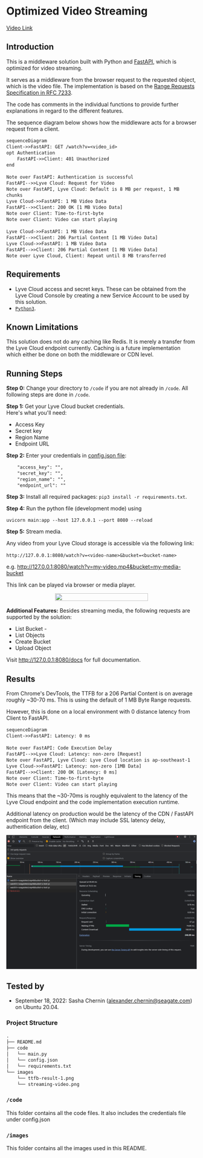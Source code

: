 # Optimized Video Streaming

[Video Link](https://youtu.be/6TytfmOkqGk)

## Introduction
This is a middleware solution built with Python and [FastAPI](https://fastapi.tiangolo.com/), which is optimized for video streaming. 

It serves as a middleware from the browser request to the requested object, which is the video file. The implementation is based on the [Range Requests Specification in RFC 7233](https://datatracker.ietf.org/doc/html/rfc7233).

The code has comments in the individual functions to provide further explanations in regard to the different features.

The sequence diagram below shows how the middleware acts for a browser request from a client.

```mermaid
sequenceDiagram
Client->>FastAPI: GET /watch?v=<video_id>
opt Authentication
    FastAPI->>Client: 401 Unauthorized
end

Note over FastAPI: Authentication is successful 
FastAPI-->>Lyve Cloud: Request for Video
Note over FastAPI, Lyve Cloud: Default is 8 MB per request, 1 MB chunks
Lyve Cloud->>FastAPI: 1 MB Video Data
FastAPI-->>Client: 200 OK [1 MB Video Data]
Note over Client: Time-to-first-byte 
Note over Client: Video can start playing

Lyve Cloud->>FastAPI: 1 MB Video Data
FastAPI-->>Client: 206 Partial Content [1 MB Video Data]
Lyve Cloud->>FastAPI: 1 MB Video Data
FastAPI-->>Client: 206 Partial Content [1 MB Video Data]
Note over Lyve Cloud, Client: Repeat until 8 MB transferred
```

## Requirements
* Lyve Cloud access and secret keys. These can be obtained from the Lyve Cloud Console by creating a new Service Account to be used by this solution.
* [`Python3`](https://www.python.org/downloads/).


## Known Limitations 
This solution does not do any caching like Redis. It is merely a transfer from the Lyve Cloud endpoint currently. Caching is a future implementation which either be done on both the middleware or CDN level. 

## Running Steps
**Step 0:** Change your directory to `/code` if you are not already in `/code`. All following steps are done in `/code`.


**Step 1:** Get your Lyve Cloud bucket credentials.   
Here's what you'll need:
* Access Key
* Secret key
* Region Name
* Endpoint URL

**Step 2:** Enter your credentials in [config.json file](code/config.json):
```
    "access_key": "",
    "secret_key": "",
    "region_name": "",
    "endpoint_url": ""
```

**Step 3:** Install all required packages: `pip3 install -r requirements.txt`.


**Step 4:** Run the python file (development mode) using 
```
uvicorn main:app --host 127.0.0.1 --port 8080 --reload
```

**Step 5:** Stream media.

Any video from your Lyve Cloud storage is accessible via the following link:

`http://127.0.0.1:8080/watch?v=<video-name>&bucket=<bucket-name>`

e.g. http://127.0.0.1:8080/watch?v=my-video.mp4&bucket=my-media-bucket

This link can be played via browser or media player.
<p align="center">
  <img src="/images/streaming-video.png" width="70%" height="70%"><br>
</p>

**Additional Features:**
Besides streaming media, the following requests are supported by the solution:
* List Bucket - 
* List Objects
* Create Bucket
* Upload Object

Visit http://127.0.0.1:8080/docs for full documentation.

## Results 

From Chrome's DevTools, the TTFB for a 206 Partial Content is on average roughly ~30-70 ms. This is using the default of 1 MB Byte Range requests.

However, this is done on a local environment with 0 distance latency from Client to FastAPI. 

```mermaid
sequenceDiagram
Client->>FastAPI: Latency: 0 ms

Note over FastAPI: Code Execution Delay 
FastAPI-->>Lyve Cloud: Latency: non-zero [Request]
Note over FastAPI, Lyve Cloud: Lyve Cloud location is ap-southeast-1
Lyve Cloud->>FastAPI: Latency: non-zero [1MB Data]
FastAPI-->>Client: 200 OK [Latency: 0 ms]
Note over Client: Time-to-first-byte 
Note over Client: Video can start playing
```

This means that the ~30-70ms is roughly equivalent to the latency of the Lyve Cloud endpoint and the code implementation execution runtime.

Additional latency on production would be the latency of the CDN / FastAPI endpoint from the client. (Which may include SSL latency delay, authentication delay, etc)

![TTFB](images/ttfb-result-1.png)

## Tested by
* September 18, 2022: Sasha Chernin (alexander.chernin@seagate.com) on Ubuntu 20.04.

### Project Structure
```
.
├── README.md
├── code
│   └── main.py
│   └── config.json
│   └── requirements.txt
└── images
    └── ttfb-result-1.png
    └── streaming-video.png
```

### `/code`
This folder contains all the code files. It also includes the credentials file under config.json

### `/images`
This folder contains all the images used in this README.

